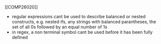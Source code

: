 [[COMP26020]]

- regular expressions cant be used to describe balanced or nested constructs, e.g. nested ifs, any strings with balanced parantheses, the set of all 0s followed by an equal number of 1s
- in regex, a non terminal symbol cant be used before it has been fully defined